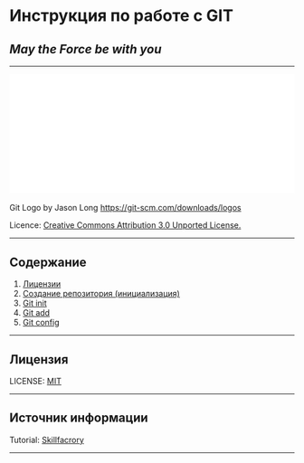 # Инструкция по работе с GIT

## ***May the Force be with you***
---
![logo git](pichure/Git-Logo-White.png)

Git Logo by Jason Long https://git-scm.com/downloads/logos

Licence: [Creative Commons Attribution 3.0 Unported License.](https://creativecommons.org/licenses/by/3.0/)

---
## Содержание
1. [Лицензии](license2.md)
2. [Создание репозитория (инициализация)](Creating%20a%20repository.md)
3. [Git init](git%20init.md)
4. [Git add](add.md)
5. [Git config](git%20config.md)
---
## Лицензия

LICENSE: [MIT](license.md)

---
## Источник информации

Tutorial: [Skillfacrory](https://skillfactory.ru)

--- 
